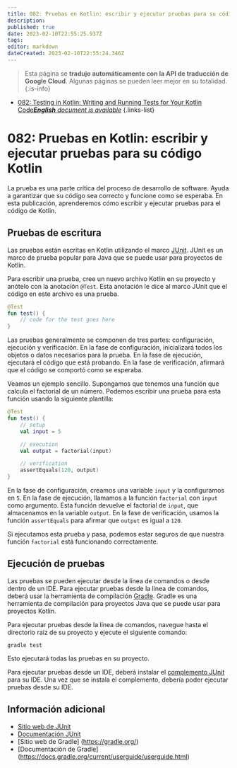 ```yaml
---
title: 082: Pruebas en Kotlin: escribir y ejecutar pruebas para su código Kotlin
description: 
published: true
date: 2023-02-10T22:55:25.937Z
tags: 
editor: markdown
dateCreated: 2023-02-10T22:55:24.346Z
---
```


> Esta página se **tradujo automáticamente con la API de traducción de Google Cloud**.
Algunas páginas se pueden leer mejor en su totalidad.{.is-info}



- [082: Testing in Kotlin: Writing and Running Tests for Your Kotlin Code***English** document is available*](/en/Knowledge-base/Kotlin/Learning/082-testing-in-kotlin-writing-and-running-tests-for-your-kotlin-code)
{.links-list}


# 082: Pruebas en Kotlin: escribir y ejecutar pruebas para su código Kotlin

La prueba es una parte crítica del proceso de desarrollo de software. Ayuda a garantizar que su código sea correcto y funcione como se esperaba. En esta publicación, aprenderemos cómo escribir y ejecutar pruebas para el código de Kotlin.

## Pruebas de escritura

Las pruebas están escritas en Kotlin utilizando el marco [JUnit](https://junit.org/). JUnit es un marco de prueba popular para Java que se puede usar para proyectos de Kotlin.

Para escribir una prueba, cree un nuevo archivo Kotlin en su proyecto y anótelo con la anotación `@Test`. Esta anotación le dice al marco JUnit que el código en este archivo es una prueba.

```kotlin
@Test
fun test() {
    // code for the test goes here
}
```

Las pruebas generalmente se componen de tres partes: configuración, ejecución y verificación. En la fase de configuración, inicializará todos los objetos o datos necesarios para la prueba. En la fase de ejecución, ejecutará el código que está probando. En la fase de verificación, afirmará que el código se comportó como se esperaba.

Veamos un ejemplo sencillo. Supongamos que tenemos una función que calcula el factorial de un número. Podemos escribir una prueba para esta función usando la siguiente plantilla:

```kotlin
@Test
fun test() {
    // setup
    val input = 5

    // execution
    val output = factorial(input)

    // verification
    assertEquals(120, output)
}
```

En la fase de configuración, creamos una variable `input` y la configuramos en `5`. En la fase de ejecución, llamamos a la función `factorial` con `input` como argumento. Esta función devuelve el factorial de `input`, que almacenamos en la variable `output`. En la fase de verificación, usamos la función `assertEquals` para afirmar que `output` es igual a `120`.

Si ejecutamos esta prueba y pasa, podemos estar seguros de que nuestra función `factorial` está funcionando correctamente.

## Ejecución de pruebas

Las pruebas se pueden ejecutar desde la línea de comandos o desde dentro de un IDE. Para ejecutar pruebas desde la línea de comandos, deberá usar la herramienta de compilación [Gradle](https://gradle.org/). Gradle es una herramienta de compilación para proyectos Java que se puede usar para proyectos Kotlin.

Para ejecutar pruebas desde la línea de comandos, navegue hasta el directorio raíz de su proyecto y ejecute el siguiente comando:

```
gradle test
```

Esto ejecutará todas las pruebas en su proyecto.

Para ejecutar pruebas desde un IDE, deberá instalar el [complemento JUnit](https://plugins.gradle.org/plugin/org.junit.platform.idea) para su IDE. Una vez que se instala el complemento, debería poder ejecutar pruebas desde su IDE.

## Información adicional

- [Sitio web de JUnit](https://junit.org/)
- [Documentación JUnit](https://junit.org/junit5/docs/current/user-guide/)
- [Sitio web de Gradle] (https://gradle.org/)
- [Documentación de Gradle] (https://docs.gradle.org/current/userguide/userguide.html)
